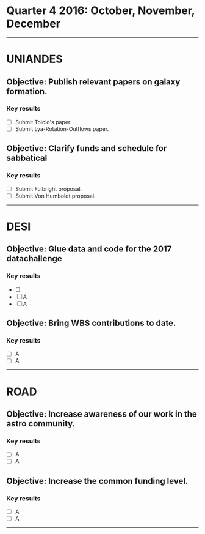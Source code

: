 # Quarter 4 2016: October, November, December
-----
# UNIANDES

## Objective: Publish relevant papers on galaxy formation.
### Key results
 * [ ] Submit Tololo's paper.  
 * [ ] Submit Lya-Rotation-Outflows paper.  

## Objective: Clarify funds and schedule for sabbatical
### Key results
 * [ ] Submit Fulbright proposal.
 * [ ] Submit Von Humboldt proposal.
 
----- 
# DESI

## Objective: Glue data and code for the 2017 datachallenge
### Key results
 * [ ] 
 * [ ] A
 * [ ] A 
 
## Objective: Bring WBS contributions to date.
### Key results
 * [ ] A
 * [ ] A
 
-----
# ROAD

## Objective: Increase awareness of our work in the astro community.
### Key results
 * [ ] A 
 * [ ] A

## Objective: Increase the common funding level.
### Key results
 * [ ] A 
 * [ ] A
 
-----
